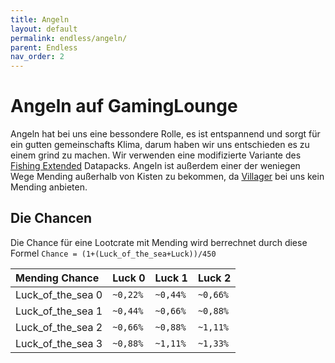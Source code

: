 ```yaml
---
title: Angeln
layout: default
permalink: endless/angeln/
parent: Endless
nav_order: 2
---
```


# Angeln auf GamingLounge

Angeln hat bei uns eine bessondere Rolle, es ist entspannend und sorgt für ein gutten gemeinschafts Klima,
darum haben wir uns entschieden es zu einem grind zu machen.
Wir verwenden eine modifizierte Variante des [Fishing Extended]([https://www.spigotmc.org/resources/griefprevention.1884/](https://www.planetminecraft.com/data-pack/more-items-to-fish-fishing-extended-1-18x/)) Datapacks.
Angeln ist außerdem einer der weniegen Wege Mending außerhalb von Kisten zu bekommen,
da [Villager](./endless/villager) bei uns kein Mending anbieten.

## Die Chancen

Die Chance für eine Lootcrate mit Mending wird berrechnet durch diese Formel
`Chance = (1+(Luck_of_the_sea+Luck))/450`

| Mending Chance | Luck 0 | Luck 1 | Luck 2 |
|:--------------|:------------------|:------|:------|
| Luck_of_the_sea 0 | `~0,22%` | `~0,44%` | `~0,66%` |
| Luck_of_the_sea 1 | `~0,44%` | `~0,66%` | `~0,88%` |
| Luck_of_the_sea 2 | `~0,66%` | `~0,88%` | `~1,11%` |
| Luck_of_the_sea 3 | `~0,88%` | `~1,11%` | `~1,33%` |

